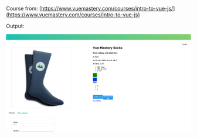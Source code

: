 Course from: [https://www.vuemastery.com/courses/intro-to-vue-js/](https://www.vuemastery.com/courses/intro-to-vue-js)

Output:

![](./output/output.png)